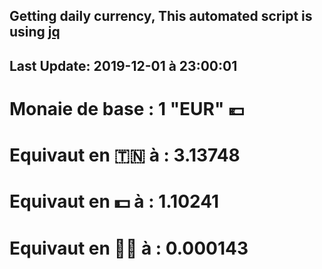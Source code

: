 ## Getting daily currency, This automated script is using [jq](https://stedolan.github.io/jq/)
## Last Update:  2019-12-01 à 23:00:01
 # Monaie de base : 1 "EUR" 💶 
 # Equivaut en 🇹🇳 à :  3.13748 
 # Equivaut en 💵 à : 1.10241
 # Equivaut en 🐱‍💻 à :  0.000143
